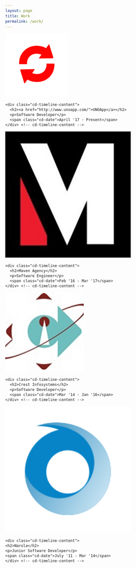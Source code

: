 ```yaml
---
layout: page
title: Work
permalink: /work/
---
```


<section id="cd-timeline" class="cd-container">
  <div class="cd-timeline-block">
    <div class="cd-timeline-img cd-picture">
      <img src="/images/uno.png" alt="Picture">
    </div> <!-- cd-timeline-img -->

    <div class="cd-timeline-content">
      <h2><a href="http://www.unoapp.com/">UNOApp</a></h2>
      <p>Software Developer</p>
      <span class="cd-date">April '17 - Present</span>
    </div> <!-- cd-timeline-content -->
  </div> <!-- cd-timeline-block -->

  <div class="cd-timeline-block">
    <div class="cd-timeline-img cd-movie">
      <img src="/images/maven.jpg" alt="Movie">
    </div> <!-- cd-timeline-img -->

    <div class="cd-timeline-content">
      <h2>Maven Agency</h2>
      <p>Software Engineer</p>
      <span class="cd-date">Feb '16 - Mar '17</span>
    </div> <!-- cd-timeline-content -->
  </div> <!-- cd-timeline-block -->

  <div class="cd-timeline-block">
    <div class="cd-timeline-img cd-picture">
      <img src="/images/crest.png" alt="Picture">
    </div> <!-- cd-timeline-img -->

    <div class="cd-timeline-content">
      <h2>Crest Infosystems</h2>
      <p>Software Developer</p>
      <span class="cd-date">Mar '14 - Jan '16</span>
    </div> <!-- cd-timeline-content -->
  </div> <!-- cd-timeline-block -->

  <div class="cd-timeline-block">
    <div class="cd-timeline-img cd-location">
      <img src="/images/narola.png" alt="Location">
    </div> <!-- cd-timeline-img -->

    <div class="cd-timeline-content">
    <h2>Narola</h2>
    <p>Junior Software Developer</p>
    <span class="cd-date">July '11 - Mar '14</span>
    </div> <!-- cd-timeline-content -->
  </div> <!-- cd-timeline-block -->

</section> <!-- cd-timeline -->
